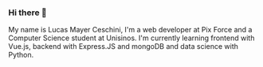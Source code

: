 ### Hi there 👋

My name is Lucas Mayer Ceschini, I'm a web developer at Pix Force and a Computer Science student at Unisinos. I'm currently learning frontend with Vue.js, backend with Express.JS and mongoDB and data science with Python.
